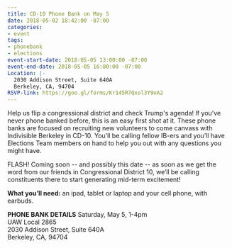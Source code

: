 ```yaml
---
title: CD-10 Phone Bank on May 5
date: 2018-05-02 18:42:00 -07:00
categories:
- event
tags:
- phonebank
- elections
event-start-date: 2018-05-05 13:00:00 -07:00
event-end-date: 2018-05-05 16:00:00 -07:00
Location: |-
  2030 Addison Street, Suite 640A
  Berkeley, CA, 94704
RSVP-link: https://goo.gl/forms/Kr145R7Qxol3Y9oA2
---
```


Help us flip a congressional district and check Trump's agenda!
If you’ve never phone banked before, this is an easy first shot at it. These phone banks are focused on recruiting new volunteers to come canvass with Indivisible Berkeley in CD-10. You’ll be calling fellow IB-ers and you’ll have Elections Team members on hand to help you out with any questions you might have.

FLASH!  Coming soon -- and possibly this date -- as soon as we get the word from our friends in Congressional District 10, we’ll be calling constituents there to start generating mid-term excitement!

**What you’ll need:** an ipad, tablet or laptop and your cell phone, with earbuds.

**PHONE BANK DETAILS**
Saturday, May 5, 1-4pm  
UAW Local 2865  
2030 Addison Street, Suite 640A  
Berkeley, CA, 94704